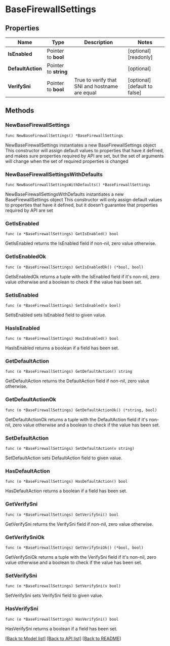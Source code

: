 # BaseFirewallSettings

## Properties

Name | Type | Description | Notes
------------ | ------------- | ------------- | -------------
**IsEnabled** | Pointer to **bool** |  | [optional] [readonly] 
**DefaultAction** | Pointer to **string** |  | [optional] 
**VerifySni** | Pointer to **bool** | True to verify that SNI and hostname are equal | [optional] [default to false]

## Methods

### NewBaseFirewallSettings

`func NewBaseFirewallSettings() *BaseFirewallSettings`

NewBaseFirewallSettings instantiates a new BaseFirewallSettings object
This constructor will assign default values to properties that have it defined,
and makes sure properties required by API are set, but the set of arguments
will change when the set of required properties is changed

### NewBaseFirewallSettingsWithDefaults

`func NewBaseFirewallSettingsWithDefaults() *BaseFirewallSettings`

NewBaseFirewallSettingsWithDefaults instantiates a new BaseFirewallSettings object
This constructor will only assign default values to properties that have it defined,
but it doesn't guarantee that properties required by API are set

### GetIsEnabled

`func (o *BaseFirewallSettings) GetIsEnabled() bool`

GetIsEnabled returns the IsEnabled field if non-nil, zero value otherwise.

### GetIsEnabledOk

`func (o *BaseFirewallSettings) GetIsEnabledOk() (*bool, bool)`

GetIsEnabledOk returns a tuple with the IsEnabled field if it's non-nil, zero value otherwise
and a boolean to check if the value has been set.

### SetIsEnabled

`func (o *BaseFirewallSettings) SetIsEnabled(v bool)`

SetIsEnabled sets IsEnabled field to given value.

### HasIsEnabled

`func (o *BaseFirewallSettings) HasIsEnabled() bool`

HasIsEnabled returns a boolean if a field has been set.

### GetDefaultAction

`func (o *BaseFirewallSettings) GetDefaultAction() string`

GetDefaultAction returns the DefaultAction field if non-nil, zero value otherwise.

### GetDefaultActionOk

`func (o *BaseFirewallSettings) GetDefaultActionOk() (*string, bool)`

GetDefaultActionOk returns a tuple with the DefaultAction field if it's non-nil, zero value otherwise
and a boolean to check if the value has been set.

### SetDefaultAction

`func (o *BaseFirewallSettings) SetDefaultAction(v string)`

SetDefaultAction sets DefaultAction field to given value.

### HasDefaultAction

`func (o *BaseFirewallSettings) HasDefaultAction() bool`

HasDefaultAction returns a boolean if a field has been set.

### GetVerifySni

`func (o *BaseFirewallSettings) GetVerifySni() bool`

GetVerifySni returns the VerifySni field if non-nil, zero value otherwise.

### GetVerifySniOk

`func (o *BaseFirewallSettings) GetVerifySniOk() (*bool, bool)`

GetVerifySniOk returns a tuple with the VerifySni field if it's non-nil, zero value otherwise
and a boolean to check if the value has been set.

### SetVerifySni

`func (o *BaseFirewallSettings) SetVerifySni(v bool)`

SetVerifySni sets VerifySni field to given value.

### HasVerifySni

`func (o *BaseFirewallSettings) HasVerifySni() bool`

HasVerifySni returns a boolean if a field has been set.


[[Back to Model list]](HOW-TO.md#documentation-for-models) [[Back to API list]](HOW-TO.md#documentation-for-api-endpoints) [[Back to README]](HOW-TO.md)



